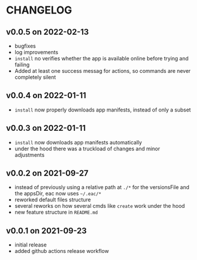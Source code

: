 # CHANGELOG

## v0.0.5 on 2022-02-13
- bugfixes
- log improvements
- `install` no verifies whether the app is available online before trying and failing
- Added at least one success messag for actions, so commands are never completely silent

## v0.0.4 on 2022-01-11
- `install` now properly downloads app manifests, instead of only a subset

## v0.0.3 on 2022-01-11
- `install` now downloads app manifests automatically
- under the hood there was a truckload of changes and minor adjustments

## v0.0.2 on 2021-09-27
- instead of previously using a relative path at `./*` for the versionsFile and the appsDir, eac now uses `~/.eac/*`
- reworked default files structure
- several reworks on how several cmds like `create` work under the hood
- new feature structure in `README.md`

## v0.0.1 on 2021-09-23
- initial release
- added github actions release workflow
